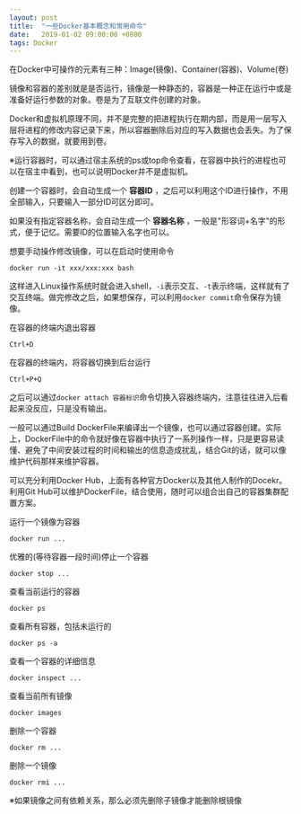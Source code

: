 ```yaml
---
layout: post
title:  "一些Docker基本概念和常用命令"
date:   2019-01-02 09:00:00 +0800
tags: Docker
---
```


在Docker中可操作的元素有三种：Image(镜像)、Container(容器)、Volume(卷)

镜像和容器的差别就是是否运行，镜像是一种静态的，容器是一种正在运行中或是准备好运行参数的对象。卷是为了互联文件创建的对象。

Docker和虚拟机原理不同，并不是完整的把进程执行在期内部，而是用一层写入层将进程的修改内容记录下来，所以容器删除后对应的写入数据也会丢失。为了保存写入的数据，就要用到卷。

※运行容器时，可以通过宿主系统的ps或top命令查看，在容器中执行的进程也可以在宿主中看到，也可以说明Docker并不是虚拟机。

创建一个容器时，会自动生成一个 __容器ID__ ，之后可以利用这个ID进行操作，不用全部输入，只要输入一部分ID可区分即可。

如果没有指定容器名称，会自动生成一个 __容器名称__ ，一般是"形容词+名字"的形式，便于记忆。需要ID的位置输入名字也可以。

想要手动操作修改镜像，可以在启动时使用命令
```
docker run -it xxx/xxx:xxx bash
```
这样进入Linux操作系统时就会进入shell，`-i`表示交互、`-t`表示终端，这样就有了交互终端。做完修改之后，如果想保存，可以利用`docker commit`命令保存为镜像。

在容器的终端内退出容器
```
Ctrl+D
```

在容器的终端内，将容器切换到后台运行
```
Ctrl+P+Q
```
之后可以通过`docker attach 容器标识`命令切换入容器终端内，注意往往进入后看起来没反应，只是没有输出。

一般可以通过Build DockerFile来编译出一个镜像，也可以通过容器创建。实际上，DockerFile中的命令就好像在容器中执行了一系列操作一样，只是更容易读懂、避免了中间安装过程的时间和输出的信息造成扰乱，结合Git的话，就可以像维护代码那样来维护容器。

可以充分利用Docker Hub，上面有各种官方Docker以及其他人制作的Docekr。利用Git Hub可以维护DockerFile，结合使用，随时可以组合出自己的容器集群配置方案。

运行一个镜像为容器
```
docker run ...
```

优雅的(等待容器一段时间)停止一个容器
```
docker stop ...
```

查看当前运行的容器
```
docker ps
```

查看所有容器，包括未运行的
```
docker ps -a
```

查看一个容器的详细信息
```
docker inspect ...
```

查看当前所有镜像
```
docker images
```

删除一个容器
```
docker rm ...
```

删除一个镜像
```
docker rmi ...
```
※如果镜像之间有依赖关系，那么必须先删除子镜像才能删除根镜像





